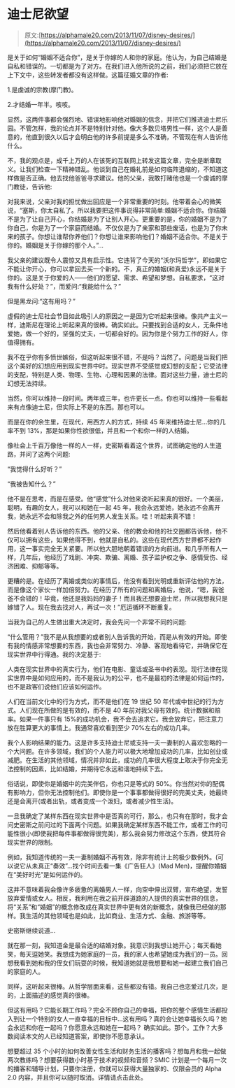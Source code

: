 # 迪士尼欲望

> 原文:[https://alphamale20.com/2013/11/07/disney-desires/](https://alphamale20.com/2013/11/07/disney-desires/)

是关于如何“婚姻不适合你”，是关于你嫁的人和你的家庭。他认为，为自己结婚是自私和错误的。一切都是为了对方。在我们进入他所说的之前，我们必须把它放在上下文中，这些转发者都没有这样做。这篇征婚文章的作者:

1.是虔诚的宗教(摩门教)。

2.才结婚一年半。咳咳。

显然，这两件事都会强烈地、错误地影响他对婚姻的信念，并把它们推进迪士尼乐园。不管怎样，我的论点并不是特别针对他。像大多数贝塔男性一样，这个人是善意的，他直到很久以后才会明白他的许多前提是多么不准确，不管现在有人告诉他什么。

不，我的观点是，成千上万的人在该死的互联网上转发这篇文章，完全是断章取义。让我们检查一下精神错乱。他谈到自己在婚礼前是如何临阵退缩的，不知道这样做是否正确。他去找他爸爸寻求建议。他的父亲，我敢打赌他也是一个虔诚的摩门教徒，告诉他:

对我来说，父亲对我的担忧做出回应是一个非常重要的时刻。他带着会心的微笑说，“塞斯，你太自私了。所以我要把这件事说得非常简单:婚姻不适合你。你结婚不是为了让自己开心，你结婚是为了让别人开心。更重要的是，你的婚姻不是为了你自己，你是为了一个家庭而结婚。不仅仅是为了亲家和那些废话，也是为了你未来的孩子。你想让谁帮你养他们？你想让谁来影响他们？婚姻不适合你。不是关于你的。婚姻是关于你嫁的那个人。”...

我父亲的建议既令人震惊又具有启示性。它违背了今天的“沃尔玛哲学”，即如果它不能让你开心，你可以拿回去买一个新的。不，真正的婚姻(和真爱)永远不是关于你的。这是关于你爱的人——他们的愿望、需求、希望和梦想。自私要求，“这对我有什么好处？”，而爱问:“我能给什么？”

但是黑龙问:“这有用吗？”

虚假的迪士尼社会节目如此吸引人的原因之一是因为它听起来很棒。像共产主义一样，迪斯尼在理论上听起来真的很棒。确实如此。只要找到合适的女人，无条件地爱她，做一个好的，坚强的丈夫，一切都会好的。因为你是个努力工作的好人，你值得拥有。

我不在乎你有多愤世嫉俗，但这听起来很不错，不是吗？当然了。问题是当我们把这个美好的幻想应用到现实世界中时。现实世界不受感觉或幻想的支配；它受法律的支配，特别是人类、物理、生物、心理和因果的法律。面对这些力量，迪士尼的幻想无法持续。

当然，你可以维持一段时间。两年或三年，也许更长一点。你也可以维持一些看起来有点像迪士尼，但实际上不是的东西。那也可以。

而是在你的余生里，在现代，用西方人的方式，持续 45 年来维持迪士尼...你的几率不到 13%，那是如果你性欲很低，并且和一个和你一样的人结婚。

像社会上千百万像他一样的人一样，史密斯看着这个世界，试图确定他的人生道路，并问了这两个问题:

“我觉得什么好听？”

“我被告知什么？”

他不是在思考，而是在感受。他“感觉”什么对他来说听起来真的很好。一个美丽，聪明，有趣的女人，我可以和她在一起 45 年，我会永远爱她，她永远不会离开我，她永远不会和除我之外的任何男人发生关系。哇！听起来真不错！

然后他看着别人告诉他的东西。他的父亲、他的教会和他的社交圈都告诉他，他不仅可以拥有这些，如果他得不到，他就是自私的。这些在现代西方世界都不起作用，这一事实完全无关紧要。所以他大胆地朝着错误的方向前进。和几乎所有人一样，几年后，他经历了戏剧、冲突、欺骗、离婚、孩子监护权之争、感情受伤、经济困难、抑郁等等。

更糟的是。在经历了离婚或类似的事情后，他没有看到光明或重新评估他的方法，而是像这个家伙一样加倍努力。在经历了所有的问题和离婚后，他说，“嗯，我爸爸不会错的！毕竟，他还是我妈妈的妻子！而且我还想要迪士尼，所以我想我只是嫁错了人。现在我去找对人，再试一次！”厄运循环不断重复。

当我为自己的人生做出重大决定时，我会先问一个非常不同的问题:

“什么管用？”我不是从我想要的或者别人告诉我的开始，而是从有效的开始。即使有我的情感非常想要的东西，我也会非常努力、冷静、客观地看待它，并确保它在现实世界中行得通。我的决定基于:

人类在现实世界中的真实行为，他们在电影、童话或圣书中的表现。现行法律在现实世界中是如何应用的，而不是我认为的公平，也不是最初的法律是如何运作的，也不是政客们说他们应该如何运作。

人们在当前文化中的行为方式，而不是他们在 19 世纪 50 年代或中世纪的行为方式。人们现在所做的是有效的，而不是 40 年前对我父母有效的。统计数据和赔率。如果一件事只有 15%的成功机会，我不会去追求它。我会放弃它，把注意力放在胜算更大的事情上。我通常喜欢看到至少 70%左右的成功几率。

我个人影响结果的能力。这是许多支持迪士尼或支持一夫一妻制的人喜欢忽略的一个大问题。在许多领域，我们的个人能力可以极大地增加成功的几率，比如创业或减肥。在生活的其他领域，情况并非如此，成功的几率很大程度上取决于你完全无法控制的因素，比如结婚，并期待它永远和谐地持续下去。

俗话说，即使你是婚姻中的完美伴侣，你也只是等式的 50%。你当然对你的配偶有影响力，但你无法控制他们。即使你是一个事事都做得很好的完美丈夫，她最终还是会离开(或者出轨，或者变成一个泼妇，或者减少性生活)。

一旦我确定了某样东西在现实世界中是否真的可行，那么，也只有在那时，我才会问史密斯之前问过的下面两个问题。如果我确定某样东西不能工作，或者工作的可能性很小(即使我把每件事都做得很完美)，那么我会努力修改这个东西，使其符合现实世界的限制。

例如，我知道传统的一夫一妻制婚姻不再有效，除非有统计上的极少数例外。(可以说它从未真正“奏效”...找个时间去看一集《广告狂人》(Mad Men)，提醒你婚姻在“美好时光”是如何运作的。

这并不意味着我会像许多疲惫的离婚男人一样，向空中伸出双臂，宣布绝望，发誓放弃爱情或女人。相反，我利用在我之前开辟道路的人提供的真实世界的信息，将“关系”和“婚姻”的概念修改成在真实世界中更有效的新概念，就像我已经做的那样。我生活的其他领域也是如此，比如商业、生活方式、金融、旅游等等。

史密斯继续说道...

就在那一刻，我知道金是最合适的结婚对象。我意识到我想让她开心；每天看她笑，每天逗她笑。我想成为她家庭的一员，我的家人也希望她成为我们的一员。回想我看到她和我的侄女们玩耍的时候，我知道她就是我想要和她一起建立我们自己的家庭的人。

同样，这听起来很棒。从哲学层面来看，这些都没有错。我自己也恋爱过几次，是的，上面描述的感觉真的很棒。

但这有用吗？它能长期工作吗？完全不顾你自己的幸福，把你的整个感情生活都投入到让一个特别的女人一直幸福的目标中...这有用吗？真的会让她幸福长久吗？她会永远和你在一起吗？你愿意永远和她在一起吗？
确实如此。那个。工作？大多数阅读本文的人已经知道答案，即使你不愿意承认。

想要超过 35 个小时的如何改善女性生活和财务生活的播客吗？想每月和我一起做两次教练吗？想要获得数小时基于技术的视频和音频？SMIC 计划是一个每月一次的播客和辅导计划，只要你注册，你就可以获得大量独家的、仅限会员的 Alpha 2.0 内容，并且你可以随时取消。详情请点击此处。